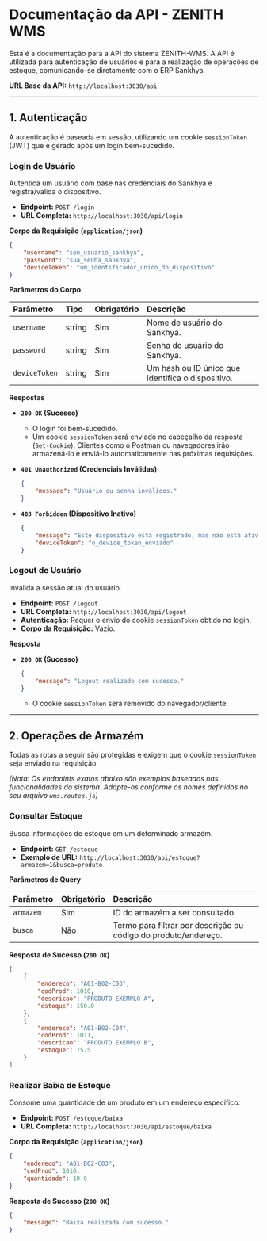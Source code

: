 # Documentação da API - ZENITH WMS

Esta é a documentação para a API do sistema ZENITH-WMS. A API é utilizada para autenticação de usuários e para a realização de operações de estoque, comunicando-se diretamente com o ERP Sankhya.

**URL Base da API:** `http://localhost:3030/api`

---

## 1. Autenticação

A autenticação é baseada em sessão, utilizando um cookie `sessionToken` (JWT) que é gerado após um login bem-sucedido.

### Login de Usuário

Autentica um usuário com base nas credenciais do Sankhya e registra/valida o dispositivo.

- **Endpoint:** `POST /login`
- **URL Completa:** `http://localhost:3030/api/login`

**Corpo da Requisição (`application/json`)**

```json
{
    "username": "seu_usuario_sankhya",
    "password": "sua_senha_sankhya",
    "deviceToken": "um_identificador_unico_do_dispositivo"
}
```

**Parâmetros do Corpo**

| Parâmetro   | Tipo   | Obrigatório | Descrição                                                 |
| :---------- | :----- | :---------- | :-------------------------------------------------------- |
| `username`  | string | Sim         | Nome de usuário do Sankhya.                               |
| `password`  | string | Sim         | Senha do usuário do Sankhya.                              |
| `deviceToken`| string | Sim         | Um hash ou ID único que identifica o dispositivo.         |

**Respostas**

- **`200 OK` (Sucesso)**
  - O login foi bem-sucedido.
  - Um cookie `sessionToken` será enviado no cabeçalho da resposta (`Set-Cookie`). Clientes como o Postman ou navegadores irão armazená-lo e enviá-lo automaticamente nas próximas requisições.

- **`401 Unauthorized` (Credenciais Inválidas)**
  ```json
  {
      "message": "Usuário ou senha inválidos."
  }
  ```

- **`403 Forbidden` (Dispositivo Inativo)**
  ```json
  {
      "message": "Este dispositivo está registrado, mas não está ativo.",
      "deviceToken": "o_device_token_enviado"
  }
  ```

### Logout de Usuário

Invalida a sessão atual do usuário.

- **Endpoint:** `POST /logout`
- **URL Completa:** `http://localhost:3030/api/logout`
- **Autenticação:** Requer o envio do cookie `sessionToken` obtido no login.
- **Corpo da Requisição:** Vazio.

**Resposta**

- **`200 OK` (Sucesso)**
  ```json
  {
      "message": "Logout realizado com sucesso."
  }
  ```
  - O cookie `sessionToken` será removido do navegador/cliente.

---

## 2. Operações de Armazém

Todas as rotas a seguir são protegidas e exigem que o cookie `sessionToken` seja enviado na requisição.

*(Nota: Os endpoints exatos abaixo são exemplos baseados nas funcionalidades do sistema. Adapte-os conforme os nomes definidos no seu arquivo `wms.routes.js`)*

### Consultar Estoque

Busca informações de estoque em um determinado armazém.

- **Endpoint:** `GET /estoque`
- **Exemplo de URL:** `http://localhost:3030/api/estoque?armazem=1&busca=produto`

**Parâmetros de Query**

| Parâmetro | Obrigatório | Descrição                                                       |
| :-------- | :---------- | :---------------------------------------------------------------- |
| `armazem` | Sim         | ID do armazém a ser consultado.                                   |
| `busca`   | Não         | Termo para filtrar por descrição ou código do produto/endereço. |

**Resposta de Sucesso (`200 OK`)**

```json
[
    {
        "endereco": "A01-B02-C03",
        "codProd": 1010,
        "descricao": "PRODUTO EXEMPLO A",
        "estoque": 150.0
    },
    {
        "endereco": "A01-B02-C04",
        "codProd": 1011,
        "descricao": "PRODUTO EXEMPLO B",
        "estoque": 75.5
    }
]
```

### Realizar Baixa de Estoque

Consome uma quantidade de um produto em um endereço específico.

- **Endpoint:** `POST /estoque/baixa`
- **URL Completa:** `http://localhost:3030/api/estoque/baixa`

**Corpo da Requisição (`application/json`)**

```json
{
    "endereco": "A01-B02-C03",
    "codProd": 1010,
    "quantidade": 10.0
}
```

**Resposta de Sucesso (`200 OK`)**

```json
{
    "message": "Baixa realizada com sucesso."
}
```